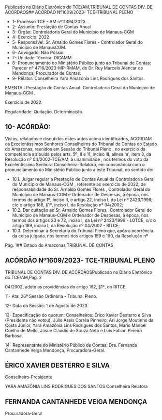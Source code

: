 Publicado  no  Diário  Eletrônico do TCE/AM,TRIBUNAL DE CONTAS DIV. DE ACÓRDÃOS## ACÓRDÃO Nº1609/2023- TCE-TRIBUNAL PLENO

- 1- Processo TCE - AM nº11394/2023.
- 2- Assunto: Prestação de Contas Anual
- 3- Órgão: Controladoria Geral do Município de Manaus-CGM
- 4- Exercício: 2022
- 5- Responsável: Sr. Arnaldo Gomes Flores - Controlador Geral do Município de ManausCGM.
- 6- Advogado: Não Possui
- 7- Unidade Técnica: DICAMM
- 8- Pronunciamento  do  Ministério  Público  junto  ao  Tribunal  de  Contas: Parecer  nº 4716/2023-MP-RMAM,  do  Dr.  Ruy  Marcelo  Alencar  de  Mendonça,  Procurador  de Contas.
- 9- Relator: Conselheira Yara Amazônia Lins Rodrigues dos Santos.

EMENTA : Prestação de Contas Anual. Controladoria Geral do Município de Manaus-CGM .

Exercício de 2022.

Regularidade. Quitação. Determinação.

## 10-  ACÓRDÃO:

Vistos, relatados e discutidos estes autos acima identificados, ACORDAM os Excelentíssimos Senhores Conselheiros do Tribunal de Contas do Estado do Amazonas, reunidos em Sessão do Tribunal Pleno , no exercício da competência atribuída pelos arts. 5º, II e 11, inciso III, alínea 'a', item 3, da Resolução  nº 04/2002-TCE/AM, à unanimidade , nos termos do voto da Excelentíssima Senhora Conselheira-Relatora, em consonância com  o  pronunciamento  do  Ministério  Público  junto  a  este  Tribunal,  no sentido de:

- 10.1. Julgar  regular a  Prestação  de  Contas  Anual  da Controladoria Geral  do  Município  de  Manaus-CGM ,  referente  ao  exercício  de 2022, de responsabilidade do Sr. Arnaldo Gomes Flores , Controlador  Geral  do  Município  de  Manaus-CGM  e  Ordenador  de Despesas, à época, nos termos do artigo 1º, inciso II,  e  artigo  22, inciso  I,  da  Lei  nº  2423/1996;  c/c  o  artigo  188,  §1º,  inciso  I,  da Resolução nº 04/2002;
- 10.2. Dar quitação ao Sr. Arnaldo Gomes Flores , Controlador Geral do Município de Manaus-CGM e Ordenador de Despesas, à época, nos termos dos artigos 23 e 72, inciso I, da Lei nº 2423/1996 - LOTCE, c/c o artigo 189, inciso I, da Resolução nº 04/2002 - RITCE;
- 10.3. Determinar à  Secretaria do Tribunal Pleno que, após a ocorrência da coisa julgada, nos termos dos artigos 159 e 160, da Resolução nº

Pág. 1## Estado do Amazonas TRIBUNAL DE CONTAS

## ACÓRDÃO Nº1609/2023- TCE-TRIBUNAL PLENO

TRIBUNAL DE CONTAS DIV. DE ACÓRDÃOSPublicado  no  Diário  Eletrônico do TCE/AM,Pág. 2

04/2002, adote as providências do artigo 162, §1º, do RITCE.

11-  Ata: 26ª Sessão Ordinária - Tribunal Pleno.

12-  Data da Sessão: 1 de Agosto de 2023.

13-  Especificação do quorum: Conselheiros: Érico Xavier Desterro e Silva (Presidente não  votou),  Júlio  Assis  Corrêa  Pinheiro,  Ari  Jorge  Moutinho  da  Costa  Júnior,  Yara Amazônia Lins Rodrigues dos Santos, Mario Manoel Coelho de Mello, Josué Cláudio de Souza Neto e Luís Fabian Pereira Barbosa.

14-  Representante do Ministério Público de Contas: Dra. Fernanda Cantanhede Veiga Mendonça, Procuradora-Geral.

## ÉRICO XAVIER DESTERRO E SILVA

Conselheiro-Presidente

YARA AMAZÔNIA LINS RODRIGUES DOS SANTOS Conselheira Relatora

## FERNANDA CANTANHEDE VEIGA MENDONÇA

Procuradora-Geral